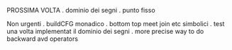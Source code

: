 PROSSIMA VOLTA
    . dominio dei segni
    . punto fisso

Non urgenti
    . buildCFG monadico
    . bottom top meet join etc simbolici
    . test una volta implementat il dominio dei segni
    . more precise way to do backward avd operators
